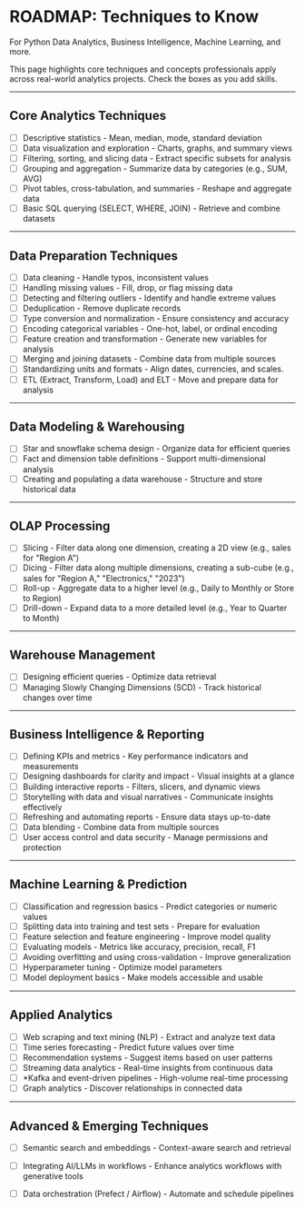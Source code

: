 # ROADMAP: Techniques to Know

For Python Data Analytics, Business Intelligence, Machine Learning, and more.

This page highlights core techniques and concepts professionals apply across real-world analytics projects. Check the boxes as you add skills.

---

## Core Analytics Techniques

- [ ] Descriptive statistics - Mean, median, mode, standard deviation
- [ ] Data visualization and exploration - Charts, graphs, and summary views
- [ ] Filtering, sorting, and slicing data - Extract specific subsets for analysis
- [ ] Grouping and aggregation - Summarize data by categories (e.g., SUM, AVG)
- [ ] Pivot tables, cross-tabulation, and summaries - Reshape and aggregate data
- [ ] Basic SQL querying (SELECT, WHERE, JOIN) - Retrieve and combine datasets

---

## Data Preparation Techniques

- [ ] Data cleaning - Handle typos, inconsistent values
- [ ] Handling missing values - Fill, drop, or flag missing data
- [ ] Detecting and filtering outliers - Identify and handle extreme values
- [ ] Deduplication - Remove duplicate records
- [ ] Type conversion and normalization - Ensure consistency and accuracy
- [ ] Encoding categorical variables - One-hot, label, or ordinal encoding
- [ ] Feature creation and transformation - Generate new variables for analysis
- [ ] Merging and joining datasets - Combine data from multiple sources
- [ ] Standardizing units and formats - Align dates, currencies, and scales.
- [ ] ETL (Extract, Transform, Load) and ELT - Move and prepare data for analysis

---

## Data Modeling & Warehousing

- [ ] Star and snowflake schema design - Organize data for efficient queries
- [ ] Fact and dimension table definitions - Support multi-dimensional analysis
- [ ] Creating and populating a data warehouse - Structure and store historical data

---

## OLAP Processing

- [ ] Slicing - Filter data along one dimension, creating a 2D view (e.g., sales for "Region A")
- [ ] Dicing - Filter data along multiple dimensions, creating a sub-cube (e.g., sales for "Region A," "Electronics," "2023")
- [ ] Roll-up - Aggregate data to a higher level (e.g., Daily to Monthly or Store to Region)
- [ ] Drill-down - Expand data to a more detailed level (e.g., Year to Quarter to Month)

---

## Warehouse Management

- [ ] Designing efficient queries - Optimize data retrieval
- [ ] Managing Slowly Changing Dimensions (SCD) - Track historical changes over time

---

## Business Intelligence & Reporting

- [ ] Defining KPIs and metrics - Key performance indicators and measurements
- [ ] Designing dashboards for clarity and impact - Visual insights at a glance
- [ ] Building interactive reports - Filters, slicers, and dynamic views
- [ ] Storytelling with data and visual narratives - Communicate insights effectively
- [ ] Refreshing and automating reports - Ensure data stays up-to-date
- [ ] Data blending - Combine data from multiple sources
- [ ] User access control and data security - Manage permissions and protection

---

## Machine Learning & Prediction

- [ ] Classification and regression basics - Predict categories or numeric values
- [ ] Splitting data into training and test sets - Prepare for evaluation
- [ ] Feature selection and feature engineering - Improve model quality
- [ ] Evaluating models - Metrics like accuracy, precision, recall, F1
- [ ] Avoiding overfitting and using cross-validation - Improve generalization
- [ ] Hyperparameter tuning - Optimize model parameters
- [ ] Model deployment basics - Make models accessible and usable

---

## Applied Analytics

- [ ] Web scraping and text mining (NLP) - Extract and analyze text data
- [ ] Time series forecasting - Predict future values over time
- [ ] Recommendation systems - Suggest items based on user patterns
- [ ] Streaming data analytics - Real-time insights from continuous data
- [ ] \*Kafka and event-driven pipelines - High-volume real-time processing
- [ ] Graph analytics - Discover relationships in connected data

---

## Advanced & Emerging Techniques

- [ ] Semantic search and embeddings - Context-aware search and retrieval
- [ ] Integrating AI/LLMs in workflows - Enhance analytics workflows with generative tools
- [ ] Data orchestration (Prefect / Airflow) - Automate and schedule pipelines

